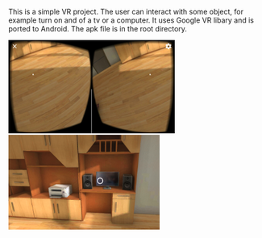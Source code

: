 This is a simple VR project. The user can interact with some object, for example turn on and of a tv or a computer. It uses Google VR libary and is ported to Android. The apk file is in the root directory.

<span>
  <img src="images/Picture1.jpg" width="330">
  <img src="images/Picture2.png" width="300">
</span>
